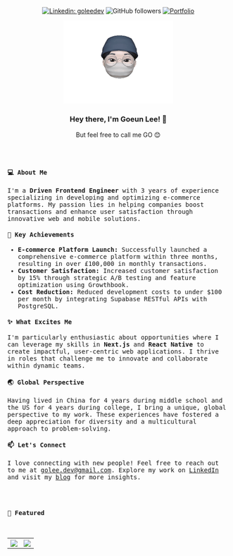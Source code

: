 <section align="left" style="flex-direction: column;">

<div align="center" style="flex-direction: column;">
  <div style="flex-direction: row;">
    
  [![Linkedin: goleedev](https://img.shields.io/badge/-goleedev-blue?style=flat-square&logo=Linkedin&logoColor=white&link=https://www.linkedin.com/in/goleedev/)](https://www.linkedin.com/in/goleedev/)
  ![GitHub followers](https://img.shields.io/github/followers/goleedev?style=social)
  [![Portfolio](https://img.shields.io/badge/Website-46a2f1.svg?&style=flat-square&color=9cf&logo=dev.to&logoColor=white&link=https://golee.me/)](https://golee.me/)
  </div>
  
  <img src='assets/memoji.gif' alt="memoji" width="250" >

  <h3>Hey there, I'm Goeun Lee! 👋</h3>
  <p>But feel free to call me GO 😊</p>

</div>

<br>
<br>

<div style="font-family: monospace;">
  <h4>💻 About Me</h4>
  <p>I'm a <strong>Driven Frontend Engineer</strong> with 3 years of experience specializing in developing and optimizing e-commerce platforms. My passion lies in helping companies boost transactions and enhance user satisfaction through innovative web and mobile solutions.</p>
  
  <h4>📍 Key Achievements</h4>
  <ul>
    <li><strong>E-commerce Platform Launch:</strong> Successfully launched a comprehensive e-commerce platform within three months, resulting in over £100,000 in monthly transactions.</li>
    <li><strong>Customer Satisfaction:</strong> Increased customer satisfaction by 15% through strategic A/B testing and feature optimization using Growthbook.</li>
    <li><strong>Cost Reduction:</strong> Reduced development costs to under $100 per month by integrating Supabase RESTful APIs with PostgreSQL.</li>
  </ul>
  
  <h4>✨ What Excites Me</h4>
  <p>I'm particularly enthusiastic about opportunities where I can leverage my skills in <strong>Next.js</strong> and <strong>React Native</strong> to create impactful, user-centric web applications. I thrive in roles that challenge me to innovate and collaborate within dynamic teams.</p>
    
  <h4>🌏 Global Perspective</h4>
  <p>Having lived in China for 4 years during middle school and the US for 4 years during college, I bring a unique, global perspective to my work. These experiences have fostered a deep appreciation for diversity and a multicultural approach to problem-solving.</p>
    
  <h4>📫 Let's Connect</h4>
  <p>I love connecting with new people! Feel free to reach out to me at <a href="mailto:golee.dev@gmail.com">golee.dev@gmail.com</a>. Explore my work on <a href="https://www.linkedin.com/in/goleedev">LinkedIn</a> and visit my <a href="https://golee.me/blog">blog</a> for more insights.</p>
</article>

<br>
<br>

<div align="left" style="flex-direction: column;">
  <h4>📍 Featured</h4>
  <br>
  
  <table width="100%">
    <tr>
      <td>
        <a href="https://github.com/goleedev/golee.me">
          <img align="center" src="https://github-readme-stats.vercel.app/api/pin/?username=goleedev&repo=golee.me" />
        </a>
      </td>
      <td>
        <a href="https://github.com/goleedev/nextjs-dashboard">
          <img align="center" src="https://github-readme-stats.vercel.app/api/pin/?username=goleedev&repo=nextjs-dashboard" />
        </a>
      </td>
    </tr>
  </table>
</div>
</section>
